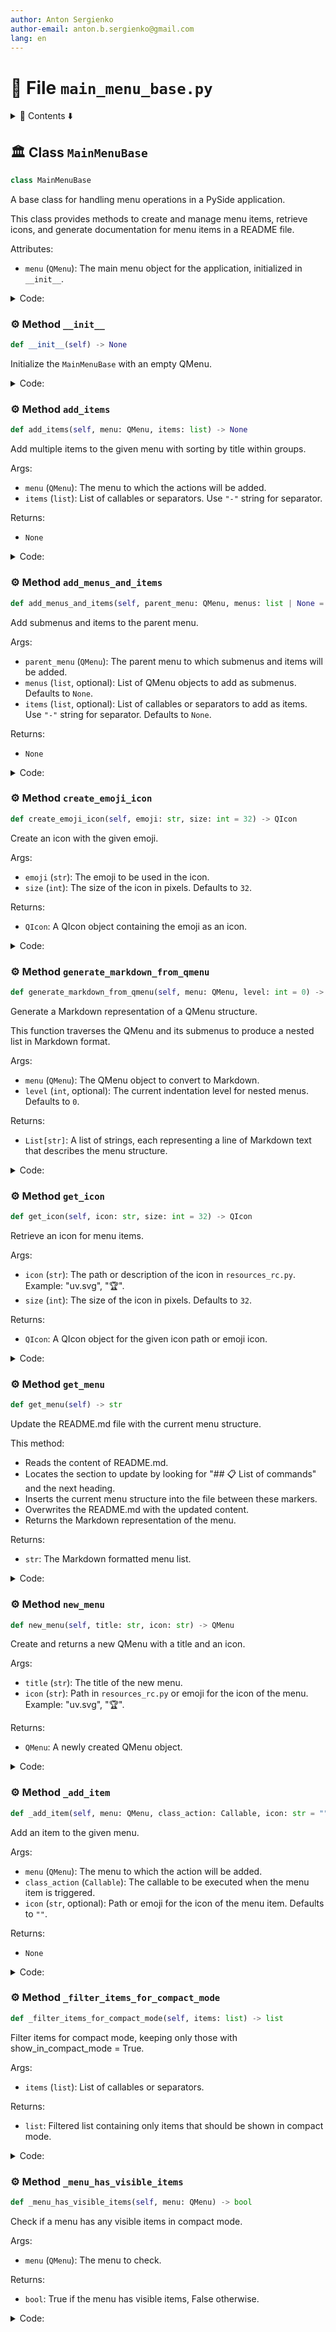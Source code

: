 ```yaml
---
author: Anton Sergienko
author-email: anton.b.sergienko@gmail.com
lang: en
---
```


# 📄 File `main_menu_base.py`

<details>
<summary>📖 Contents ⬇️</summary>

## Contents

- [🏛️ Class `MainMenuBase`](#%EF%B8%8F-class-mainmenubase)
  - [⚙️ Method `__init__`](#%EF%B8%8F-method-__init__)
  - [⚙️ Method `add_items`](#%EF%B8%8F-method-add_items)
  - [⚙️ Method `add_menus_and_items`](#%EF%B8%8F-method-add_menus_and_items)
  - [⚙️ Method `create_emoji_icon`](#%EF%B8%8F-method-create_emoji_icon)
  - [⚙️ Method `generate_markdown_from_qmenu`](#%EF%B8%8F-method-generate_markdown_from_qmenu)
  - [⚙️ Method `get_icon`](#%EF%B8%8F-method-get_icon)
  - [⚙️ Method `get_menu`](#%EF%B8%8F-method-get_menu)
  - [⚙️ Method `new_menu`](#%EF%B8%8F-method-new_menu)
  - [⚙️ Method `_add_item`](#%EF%B8%8F-method-_add_item)
  - [⚙️ Method `_filter_items_for_compact_mode`](#%EF%B8%8F-method-_filter_items_for_compact_mode)
  - [⚙️ Method `_menu_has_visible_items`](#%EF%B8%8F-method-_menu_has_visible_items)

</details>

## 🏛️ Class `MainMenuBase`

```python
class MainMenuBase
```

A base class for handling menu operations in a PySide application.

This class provides methods to create and manage menu items,
retrieve icons, and generate documentation for menu items in a README file.

Attributes:

- `menu` (`QMenu`): The main menu object for the application, initialized in `__init__`.

<details>
<summary>Code:</summary>

```python
class MainMenuBase:

    def __init__(self) -> None:
        """Initialize the `MainMenuBase` with an empty QMenu."""
        self.menu = QMenu()
        # Load configuration to check compact mode
        self.config = h.dev.load_config("config/config.json")
        self.compact_mode = self.config.get("compact_mode", False)

    def add_items(self, menu: QMenu, items: list) -> None:
        """Add multiple items to the given menu with sorting by title within groups.

        Args:

        - `menu` (`QMenu`): The menu to which the actions will be added.
        - `items` (`list`): List of callables or separators. Use `"-"` string for separator.

        Returns:

        - `None`

        """
        # Filter items based on compact mode if enabled
        if self.compact_mode:
            items = self._filter_items_for_compact_mode(items)

        # Split the list into groups by separators
        groups = []
        current_group = []

        for item in items:
            if item == "-":
                if current_group:  # Add group only if it's not empty
                    groups.append(current_group)
                    current_group = []
                groups.append(["-"])  # Separator as a separate group
            else:
                current_group.append(item)

        # Add the last group if it's not empty
        if current_group:
            groups.append(current_group)

        # Process each group
        for group in groups:
            if group == ["-"]:
                menu.addSeparator()
            else:
                # Sort group by title
                sorted_group = sorted(group, key=lambda x: x.title if hasattr(x, "title") else "")

                # Add sorted items
                for item in sorted_group:
                    self._add_item(menu, item)

    def add_menus_and_items(self, parent_menu: QMenu, menus: list | None = None, items: list | None = None) -> None:
        """Add submenus and items to the parent menu.

        Args:

        - `parent_menu` (`QMenu`): The parent menu to which submenus and items will be added.
        - `menus` (`list`, optional): List of QMenu objects to add as submenus. Defaults to `None`.
        - `items` (`list`, optional): List of callables or separators to add as items. Use `"-"` string for separator.
          Defaults to `None`.

        Returns:

        - `None`

        """
        # Filter menus in compact mode - only add menus that have visible items
        filtered_menus = []
        if menus and self.compact_mode:
            for menu in menus:
                if self._menu_has_visible_items(menu):
                    filtered_menus.append(menu)
        elif menus:
            filtered_menus = menus

        # Add submenus
        if filtered_menus:
            for menu in filtered_menus:
                parent_menu.addMenu(menu)

        # Add separator between submenus and items if both exist
        if filtered_menus and items:
            parent_menu.addSeparator()

        # Add menu items
        if items:
            self.add_items(parent_menu, items)

    def create_emoji_icon(self, emoji: str, size: int = 32) -> QIcon:
        """Create an icon with the given emoji.

        Args:

        - `emoji` (`str`): The emoji to be used in the icon.
        - `size` (`int`): The size of the icon in pixels. Defaults to `32`.

        Returns:

        - `QIcon`: A QIcon object containing the emoji as an icon.

        """
        pixmap = QPixmap(size, size)
        pixmap.fill(Qt.GlobalColor.transparent)

        painter = QPainter(pixmap)
        font = QFont()
        font.setPointSize(int(size * 0.8))
        painter.setFont(font)
        painter.drawText(pixmap.rect(), Qt.AlignmentFlag.AlignCenter, emoji)
        painter.end()

        return QIcon(pixmap)

    def generate_markdown_from_qmenu(self, menu: QMenu, level: int = 0) -> list[str]:
        """Generate a Markdown representation of a QMenu structure.

        This function traverses the QMenu and its submenus to produce a nested list in Markdown format.

        Args:

        - `menu` (`QMenu`): The QMenu object to convert to Markdown.
        - `level` (`int`, optional): The current indentation level for nested menus. Defaults to `0`.

        Returns:

        - `List[str]`: A list of strings, each representing a line of Markdown text that describes the menu structure.

        """
        markdown_lines: list[str] = []
        for action in menu.actions():
            if action.menu():  # If the action has a submenu
                # Add a header for the submenu
                markdown_lines.append(f"{'  ' * level}- **{action.text()}**")
                # Recursively traverse the submenu
                submenu = action.menu()
                if isinstance(submenu, QMenu):
                    markdown_lines.extend(self.generate_markdown_from_qmenu(submenu, level + 1))
            else:
                # Add a regular menu item
                icon = (
                    getattr(action, "icon_name", "")
                    if hasattr(action, "icon_name") and "." not in getattr(action, "icon_name", "")
                    else ""
                )
                if action.text():
                    markdown_lines.append(f"{'  ' * level}- {icon} {action.text()}")
        return markdown_lines

    def get_icon(self, icon: str, size: int = 32) -> QIcon:
        """Retrieve an icon for menu items.

        Args:

        - `icon` (`str`): The path or description of the icon in `resources_rc.py`. Example: "uv.svg", "🏆".
        - `size` (`int`): The size of the icon in pixels. Defaults to `32`.

        Returns:

        - `QIcon`: A QIcon object for the given icon path or emoji icon.

        """
        if ".svg" in icon:
            # Load the icon from the assets if it's an SVG file
            return QIcon(f":/assets/{icon}")
        # Generate a safe filename for the emoji icon
        filename = f"emoji_{'_'.join(f'{ord(c):X}' for c in icon)}.png"
        icon_folder = h.dev.get_project_root() / "temp" / "icons"
        icon_path = icon_folder / filename

        if icon_path.exists():
            # If the icon already exists, load it from the file
            return QIcon(str(icon_path))
        return self.create_emoji_icon(icon, size)

    def get_menu(self) -> str:
        """Update the README.md file with the current menu structure.

        This method:

        - Reads the content of README.md.
        - Locates the section to update by looking for "## 📋 List of commands" and the next heading.
        - Inserts the current menu structure into the file between these markers.
        - Overwrites the README.md with the updated content.
        - Returns the Markdown representation of the menu.

        Returns:

        - `str`: The Markdown formatted menu list.

        """
        filename = h.dev.get_project_root() / "README.md"
        list_of_menu = "\n".join(self.generate_markdown_from_qmenu(self.menu))

        h.md.replace_section(filename, list_of_menu, "## 📋 List of commands")

        return list_of_menu

    def new_menu(self, title: str, icon: str) -> QMenu:
        """Create and returns a new QMenu with a title and an icon.

        Args:

        - `title` (`str`): The title of the new menu.
        - `icon` (`str`): Path in `resources_rc.py` or emoji for the icon of the menu. Example: "uv.svg", "🏆".

        Returns:

        - `QMenu`: A newly created QMenu object.

        """
        menu = QMenu(title, None)
        menu.setIcon(self.get_icon(icon))
        return menu

    def _add_item(self, menu: QMenu, class_action: Callable, icon: str = "") -> None:
        """Add an item to the given menu.

        Args:

        - `menu` (`QMenu`): The menu to which the action will be added.
        - `class_action` (`Callable`): The callable to be executed when the menu item is triggered.
        - `icon` (`str`, optional): Path or emoji for the icon of the menu item. Defaults to `""`.

        Returns:

        - `None`

        """
        action_instance = class_action(parent=self)

        # Add visual emphasis for bold items
        title_text = action_instance.title
        if hasattr(action_instance, "bold_title") and action_instance.bold_title:
            title_text = f"★ {action_instance.title}"

        if icon:
            action = QAction(self.get_icon(icon), title_text)
            action.triggered.connect(action_instance)
            setattr(action, "icon_name", icon)  # noqa: B010
        elif hasattr(action_instance, "icon") and action_instance.icon:
            action = QAction(self.get_icon(action_instance.icon), title_text)
            action.triggered.connect(action_instance)
            setattr(action, "icon_name", action_instance.icon)  # noqa: B010
        else:
            action = QAction(title_text)
            action.triggered.connect(action_instance)

        # Apply bold font styling (works in system tray menu)
        if hasattr(action_instance, "bold_title") and action_instance.bold_title:
            font = action.font()
            font.setBold(True)
            action.setFont(font)

        setattr(self, f"action_{class_action.__name__}", action)
        menu.addAction(action)

    def _filter_items_for_compact_mode(self, items: list) -> list:
        """Filter items for compact mode, keeping only those with show_in_compact_mode = True.

        Args:

        - `items` (`list`): List of callables or separators.

        Returns:

        - `list`: Filtered list containing only items that should be shown in compact mode.

        """
        filtered_items = []
        for item in items:
            if item == "-":
                # Keep separators for now, will be cleaned up later if needed
                filtered_items.append(item)
            elif hasattr(item, "show_in_compact_mode") and getattr(item, "show_in_compact_mode", False):
                filtered_items.append(item)
            # Skip items that don't have show_in_compact_mode = True

        # Clean up consecutive separators and leading/trailing separators
        cleaned_items = []
        prev_was_separator = True  # Start as True to remove leading separators

        for item in filtered_items:
            if item == "-":
                if not prev_was_separator:
                    cleaned_items.append(item)
                    prev_was_separator = True
            else:
                cleaned_items.append(item)
                prev_was_separator = False

        # Remove trailing separator if exists
        if cleaned_items and cleaned_items[-1] == "-":
            cleaned_items.pop()

        return cleaned_items

    def _menu_has_visible_items(self, menu: QMenu) -> bool:
        """Check if a menu has any visible items in compact mode.

        Args:

        - `menu` (`QMenu`): The menu to check.

        Returns:

        - `bool`: True if the menu has visible items, False otherwise.

        """
        # This is a simple check - in a more complex implementation,
        # we could recursively check the menu's actual actions
        # For now, we assume that if a menu exists, it might have visible items
        # A better approach would be to check if the menu was populated with any visible actions
        return menu.actions() != []
```

</details>

### ⚙️ Method `__init__`

```python
def __init__(self) -> None
```

Initialize the `MainMenuBase` with an empty QMenu.

<details>
<summary>Code:</summary>

```python
def __init__(self) -> None:
        self.menu = QMenu()
        # Load configuration to check compact mode
        self.config = h.dev.load_config("config/config.json")
        self.compact_mode = self.config.get("compact_mode", False)
```

</details>

### ⚙️ Method `add_items`

```python
def add_items(self, menu: QMenu, items: list) -> None
```

Add multiple items to the given menu with sorting by title within groups.

Args:

- `menu` (`QMenu`): The menu to which the actions will be added.
- `items` (`list`): List of callables or separators. Use `"-"` string for separator.

Returns:

- `None`

<details>
<summary>Code:</summary>

```python
def add_items(self, menu: QMenu, items: list) -> None:
        # Filter items based on compact mode if enabled
        if self.compact_mode:
            items = self._filter_items_for_compact_mode(items)

        # Split the list into groups by separators
        groups = []
        current_group = []

        for item in items:
            if item == "-":
                if current_group:  # Add group only if it's not empty
                    groups.append(current_group)
                    current_group = []
                groups.append(["-"])  # Separator as a separate group
            else:
                current_group.append(item)

        # Add the last group if it's not empty
        if current_group:
            groups.append(current_group)

        # Process each group
        for group in groups:
            if group == ["-"]:
                menu.addSeparator()
            else:
                # Sort group by title
                sorted_group = sorted(group, key=lambda x: x.title if hasattr(x, "title") else "")

                # Add sorted items
                for item in sorted_group:
                    self._add_item(menu, item)
```

</details>

### ⚙️ Method `add_menus_and_items`

```python
def add_menus_and_items(self, parent_menu: QMenu, menus: list | None = None, items: list | None = None) -> None
```

Add submenus and items to the parent menu.

Args:

- `parent_menu` (`QMenu`): The parent menu to which submenus and items will be added.
- `menus` (`list`, optional): List of QMenu objects to add as submenus. Defaults to `None`.
- `items` (`list`, optional): List of callables or separators to add as items. Use `"-"` string for separator.
  Defaults to `None`.

Returns:

- `None`

<details>
<summary>Code:</summary>

```python
def add_menus_and_items(self, parent_menu: QMenu, menus: list | None = None, items: list | None = None) -> None:
        # Filter menus in compact mode - only add menus that have visible items
        filtered_menus = []
        if menus and self.compact_mode:
            for menu in menus:
                if self._menu_has_visible_items(menu):
                    filtered_menus.append(menu)
        elif menus:
            filtered_menus = menus

        # Add submenus
        if filtered_menus:
            for menu in filtered_menus:
                parent_menu.addMenu(menu)

        # Add separator between submenus and items if both exist
        if filtered_menus and items:
            parent_menu.addSeparator()

        # Add menu items
        if items:
            self.add_items(parent_menu, items)
```

</details>

### ⚙️ Method `create_emoji_icon`

```python
def create_emoji_icon(self, emoji: str, size: int = 32) -> QIcon
```

Create an icon with the given emoji.

Args:

- `emoji` (`str`): The emoji to be used in the icon.
- `size` (`int`): The size of the icon in pixels. Defaults to `32`.

Returns:

- `QIcon`: A QIcon object containing the emoji as an icon.

<details>
<summary>Code:</summary>

```python
def create_emoji_icon(self, emoji: str, size: int = 32) -> QIcon:
        pixmap = QPixmap(size, size)
        pixmap.fill(Qt.GlobalColor.transparent)

        painter = QPainter(pixmap)
        font = QFont()
        font.setPointSize(int(size * 0.8))
        painter.setFont(font)
        painter.drawText(pixmap.rect(), Qt.AlignmentFlag.AlignCenter, emoji)
        painter.end()

        return QIcon(pixmap)
```

</details>

### ⚙️ Method `generate_markdown_from_qmenu`

```python
def generate_markdown_from_qmenu(self, menu: QMenu, level: int = 0) -> list[str]
```

Generate a Markdown representation of a QMenu structure.

This function traverses the QMenu and its submenus to produce a nested list in Markdown format.

Args:

- `menu` (`QMenu`): The QMenu object to convert to Markdown.
- `level` (`int`, optional): The current indentation level for nested menus. Defaults to `0`.

Returns:

- `List[str]`: A list of strings, each representing a line of Markdown text that describes the menu structure.

<details>
<summary>Code:</summary>

```python
def generate_markdown_from_qmenu(self, menu: QMenu, level: int = 0) -> list[str]:
        markdown_lines: list[str] = []
        for action in menu.actions():
            if action.menu():  # If the action has a submenu
                # Add a header for the submenu
                markdown_lines.append(f"{'  ' * level}- **{action.text()}**")
                # Recursively traverse the submenu
                submenu = action.menu()
                if isinstance(submenu, QMenu):
                    markdown_lines.extend(self.generate_markdown_from_qmenu(submenu, level + 1))
            else:
                # Add a regular menu item
                icon = (
                    getattr(action, "icon_name", "")
                    if hasattr(action, "icon_name") and "." not in getattr(action, "icon_name", "")
                    else ""
                )
                if action.text():
                    markdown_lines.append(f"{'  ' * level}- {icon} {action.text()}")
        return markdown_lines
```

</details>

### ⚙️ Method `get_icon`

```python
def get_icon(self, icon: str, size: int = 32) -> QIcon
```

Retrieve an icon for menu items.

Args:

- `icon` (`str`): The path or description of the icon in `resources_rc.py`. Example: "uv.svg", "🏆".
- `size` (`int`): The size of the icon in pixels. Defaults to `32`.

Returns:

- `QIcon`: A QIcon object for the given icon path or emoji icon.

<details>
<summary>Code:</summary>

```python
def get_icon(self, icon: str, size: int = 32) -> QIcon:
        if ".svg" in icon:
            # Load the icon from the assets if it's an SVG file
            return QIcon(f":/assets/{icon}")
        # Generate a safe filename for the emoji icon
        filename = f"emoji_{'_'.join(f'{ord(c):X}' for c in icon)}.png"
        icon_folder = h.dev.get_project_root() / "temp" / "icons"
        icon_path = icon_folder / filename

        if icon_path.exists():
            # If the icon already exists, load it from the file
            return QIcon(str(icon_path))
        return self.create_emoji_icon(icon, size)
```

</details>

### ⚙️ Method `get_menu`

```python
def get_menu(self) -> str
```

Update the README.md file with the current menu structure.

This method:

- Reads the content of README.md.
- Locates the section to update by looking for "## 📋 List of commands" and the next heading.
- Inserts the current menu structure into the file between these markers.
- Overwrites the README.md with the updated content.
- Returns the Markdown representation of the menu.

Returns:

- `str`: The Markdown formatted menu list.

<details>
<summary>Code:</summary>

```python
def get_menu(self) -> str:
        filename = h.dev.get_project_root() / "README.md"
        list_of_menu = "\n".join(self.generate_markdown_from_qmenu(self.menu))

        h.md.replace_section(filename, list_of_menu, "## 📋 List of commands")

        return list_of_menu
```

</details>

### ⚙️ Method `new_menu`

```python
def new_menu(self, title: str, icon: str) -> QMenu
```

Create and returns a new QMenu with a title and an icon.

Args:

- `title` (`str`): The title of the new menu.
- `icon` (`str`): Path in `resources_rc.py` or emoji for the icon of the menu. Example: "uv.svg", "🏆".

Returns:

- `QMenu`: A newly created QMenu object.

<details>
<summary>Code:</summary>

```python
def new_menu(self, title: str, icon: str) -> QMenu:
        menu = QMenu(title, None)
        menu.setIcon(self.get_icon(icon))
        return menu
```

</details>

### ⚙️ Method `_add_item`

```python
def _add_item(self, menu: QMenu, class_action: Callable, icon: str = "") -> None
```

Add an item to the given menu.

Args:

- `menu` (`QMenu`): The menu to which the action will be added.
- `class_action` (`Callable`): The callable to be executed when the menu item is triggered.
- `icon` (`str`, optional): Path or emoji for the icon of the menu item. Defaults to `""`.

Returns:

- `None`

<details>
<summary>Code:</summary>

```python
def _add_item(self, menu: QMenu, class_action: Callable, icon: str = "") -> None:
        action_instance = class_action(parent=self)

        # Add visual emphasis for bold items
        title_text = action_instance.title
        if hasattr(action_instance, "bold_title") and action_instance.bold_title:
            title_text = f"★ {action_instance.title}"

        if icon:
            action = QAction(self.get_icon(icon), title_text)
            action.triggered.connect(action_instance)
            setattr(action, "icon_name", icon)  # noqa: B010
        elif hasattr(action_instance, "icon") and action_instance.icon:
            action = QAction(self.get_icon(action_instance.icon), title_text)
            action.triggered.connect(action_instance)
            setattr(action, "icon_name", action_instance.icon)  # noqa: B010
        else:
            action = QAction(title_text)
            action.triggered.connect(action_instance)

        # Apply bold font styling (works in system tray menu)
        if hasattr(action_instance, "bold_title") and action_instance.bold_title:
            font = action.font()
            font.setBold(True)
            action.setFont(font)

        setattr(self, f"action_{class_action.__name__}", action)
        menu.addAction(action)
```

</details>

### ⚙️ Method `_filter_items_for_compact_mode`

```python
def _filter_items_for_compact_mode(self, items: list) -> list
```

Filter items for compact mode, keeping only those with show_in_compact_mode = True.

Args:

- `items` (`list`): List of callables or separators.

Returns:

- `list`: Filtered list containing only items that should be shown in compact mode.

<details>
<summary>Code:</summary>

```python
def _filter_items_for_compact_mode(self, items: list) -> list:
        filtered_items = []
        for item in items:
            if item == "-":
                # Keep separators for now, will be cleaned up later if needed
                filtered_items.append(item)
            elif hasattr(item, "show_in_compact_mode") and getattr(item, "show_in_compact_mode", False):
                filtered_items.append(item)
            # Skip items that don't have show_in_compact_mode = True

        # Clean up consecutive separators and leading/trailing separators
        cleaned_items = []
        prev_was_separator = True  # Start as True to remove leading separators

        for item in filtered_items:
            if item == "-":
                if not prev_was_separator:
                    cleaned_items.append(item)
                    prev_was_separator = True
            else:
                cleaned_items.append(item)
                prev_was_separator = False

        # Remove trailing separator if exists
        if cleaned_items and cleaned_items[-1] == "-":
            cleaned_items.pop()

        return cleaned_items
```

</details>

### ⚙️ Method `_menu_has_visible_items`

```python
def _menu_has_visible_items(self, menu: QMenu) -> bool
```

Check if a menu has any visible items in compact mode.

Args:

- `menu` (`QMenu`): The menu to check.

Returns:

- `bool`: True if the menu has visible items, False otherwise.

<details>
<summary>Code:</summary>

```python
def _menu_has_visible_items(self, menu: QMenu) -> bool:
        # This is a simple check - in a more complex implementation,
        # we could recursively check the menu's actual actions
        # For now, we assume that if a menu exists, it might have visible items
        # A better approach would be to check if the menu was populated with any visible actions
        return menu.actions() != []
```

</details>
